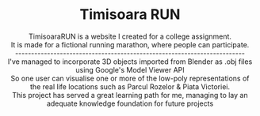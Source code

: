 <h1 align="center">Timisoara RUN</h1>

<p align="center">
TimisoaraRUN is a website I created for a college assignment. <br />
  It is made for a fictional running marathon, where people can participate.  <br />
  ------------------------------------------------------------------------ <br />
I've managed to incorporate 3D objects imported from Blender as .obj files using Google's Model Viewer API <br />
  So one user can visualise one or more of the low-poly representations of the real life locations such as Parcul Rozelor & Piata Victoriei. <br />
This project has served a great learning path for me, managing to lay an adequate knowledge foundation for future projects
</p>




